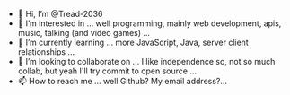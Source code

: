 - 👋 Hi, I’m @Tread-2036
- 👀 I’m interested in ... well programming, mainly web development, apis, music, talking (and video games) ...
- 🌱 I’m currently learning ... more JavaScript, Java, server client relationships ...
- 💞️ I’m looking to collaborate on ... I like independence so, not so much collab, but yeah I'll try commit to open source ...
- 📫 How to reach me ... well Github? My email address?... 

<!---
Tread-2036/Tread-2036 is a ✨ special ✨ repository because its `README.md` (this file) appears on your GitHub profile.
You can click the Preview link to take a look at your changes.
--->
